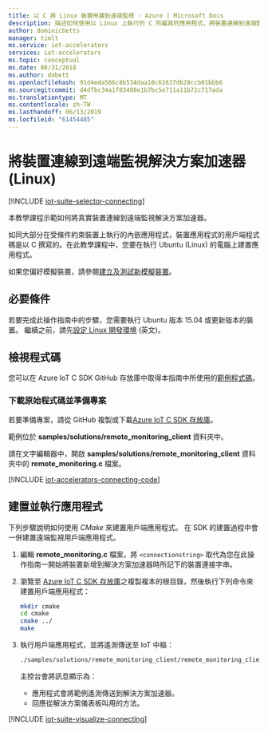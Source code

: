 ```yaml
---
title: 以 C 將 Linux 裝置佈建到遠端監視 - Azure | Microsoft Docs
description: 描述如何使用以 Linux 上執行的 C 所編寫的應用程式，將裝置連線到遠端監視解決方案加速器。
author: dominicbetts
manager: timlt
ms.service: iot-accelerators
services: iot-accelerators
ms.topic: conceptual
ms.date: 08/31/2018
ms.author: dobett
ms.openlocfilehash: 91d4eda566c8b534daa10c62637db28ccb01bbb6
ms.sourcegitcommit: d4dfbc34a1f03488e1b7bc5e711a11b72c717ada
ms.translationtype: MT
ms.contentlocale: zh-TW
ms.lasthandoff: 06/13/2019
ms.locfileid: "61454485"
---
```

# <a name="connect-your-device-to-the-remote-monitoring-solution-accelerator-linux"></a>將裝置連線到遠端監視解決方案加速器 (Linux)

[!INCLUDE [iot-suite-selector-connecting](../../includes/iot-suite-selector-connecting.md)]

本教學課程示範如何將真實裝置連線到遠端監視解決方案加速器。

如同大部分在受條件約束裝置上執行的內嵌應用程式，裝置應用程式的用戶端程式碼是以 C 撰寫的。在此教學課程中，您要在執行 Ubuntu (Linux) 的電腦上建置應用程式。

如果您偏好模擬裝置，請參閱[建立及測試新模擬裝置](iot-accelerators-remote-monitoring-create-simulated-device.md)。

## <a name="prerequisites"></a>必要條件

若要完成此操作指南中的步驟，您需要執行 Ubuntu 版本 15.04 或更新版本的裝置。 繼續之前，請先[設定 Linux 開發環境](https://github.com/Azure/azure-iot-sdk-c/blob/master/doc/devbox_setup.md#linux) \(英文\)。

## <a name="view-the-code"></a>檢視程式碼

您可以在 Azure IoT C SDK GitHub 存放庫中取得本指南中所使用的[範例程式碼](https://github.com/Azure/azure-iot-sdk-c/tree/master/samples/solutions/remote_monitoring_client)。

### <a name="download-the-source-code-and-prepare-the-project"></a>下載原始程式碼並準備專案

若要準備專案，請從 GitHub 複製或下載[Azure IoT C SDK 存放庫](https://github.com/Azure/azure-iot-sdk-c)。

範例位於 **samples/solutions/remote_monitoring_client** 資料夾中。

請在文字編輯器中，開啟 **samples/solutions/remote_monitoring_client** 資料夾中的 **remote_monitoring.c** 檔案。

[!INCLUDE [iot-accelerators-connecting-code](../../includes/iot-accelerators-connecting-code.md)]

## <a name="build-and-run-the-application"></a>建置並執行應用程式

下列步驟說明如何使用 *CMake* 來建置用戶端應用程式。 在 SDK 的建置過程中會一併建置遠端監視用戶端應用程式。

1. 編輯 **remote_monitoring.c** 檔案，將 `<connectionstring>` 取代為您在此操作指南一開始將裝置新增到解決方案加速器時所記下的裝置連接字串。

1. 瀏覽至 [Azure IoT C SDK 存放庫](https://github.com/Azure/azure-iot-sdk-c)之複製複本的根目錄，然後執行下列命令來建置用戶端應用程式：

    ```sh
    mkdir cmake
    cd cmake
    cmake ../
    make
    ```

1. 執行用戶端應用程式，並將遙測傳送至 IoT 中樞：

    ```sh
    ./samples/solutions/remote_monitoring_client/remote_monitoring_client
    ```

    主控台會將訊息顯示為：

    - 應用程式會將範例遙測傳送到解決方案加速器。
    - 回應從解決方案儀表板叫用的方法。

[!INCLUDE [iot-suite-visualize-connecting](../../includes/iot-suite-visualize-connecting.md)]
